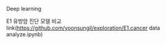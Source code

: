 Deep learning


E1 유방암 진단 모델 비교 link(https://github.com/yoonsungil/exploration/E1.cancer data analyze.ipynb)
